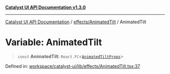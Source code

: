 [**Catalyst UI API Documentation v1.3.0**](../../../README.md)

---

[Catalyst UI API Documentation](../../../README.md) / [effects/AnimatedTilt](../README.md) / AnimatedTilt

# Variable: AnimatedTilt

> `const` **AnimatedTilt**: `React.FC`\<[`AnimatedTiltProps`](../interfaces/AnimatedTiltProps.md)\>

Defined in: [workspace/catalyst-ui/lib/effects/AnimatedTilt.tsx:37](https://github.com/TheBranchDriftCatalyst/catalyst-ui/blob/main/lib/effects/AnimatedTilt.tsx#L37)
